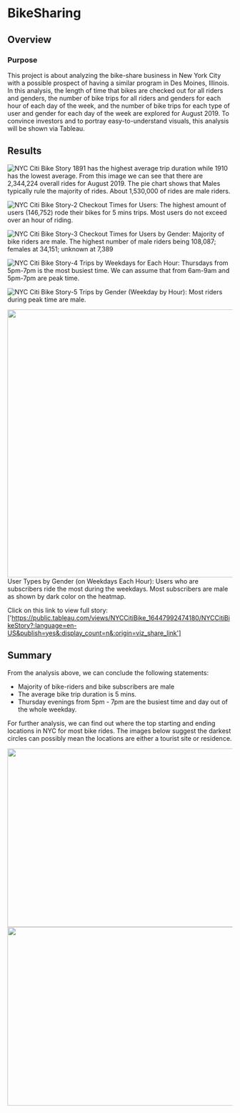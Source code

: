 # BikeSharing

## Overview
### Purpose

This project is about analyzing the bike-share business in New York City with a possible prospect of having a similar program in Des Moines, Illinois. In this analysis, the length of time that bikes are checked out for all riders and genders, the number of bike trips for all riders and genders for each hour of each day of the week, and the number of bike trips for each type of user and gender for each day of the week are explored for August 2019. To convince investors and to portray easy-to-understand visuals, this analysis will be shown via Tableau. 

## Results
![NYC Citi Bike Story](https://user-images.githubusercontent.com/33046642/153785782-0af6c15b-8b65-482b-9025-cf2561e53f99.png)
1891 has the highest average trip duration while 1910 has the lowest average. From this image we can see that there are 2,344,224 overall rides for August 2019. The pie chart shows that Males typically rule the majority of rides. About 1,530,000 of rides are male riders. 

![NYC Citi Bike Story-2](https://user-images.githubusercontent.com/33046642/153786296-411724cf-3721-46b0-86ad-82f0c6f0bcb3.png)
Checkout Times for Users:
The highest amount of  users (146,752) rode their bikes for 5 mins trips. Most users do not exceed over an hour of riding.

![NYC Citi Bike Story-3](https://user-images.githubusercontent.com/33046642/153786332-cb13590f-ccbd-4fe1-8a94-b1526c232ec4.png)
Checkout Times for Users by Gender:
Majority of bike riders are male. The highest number of male riders being 108,087; females at 34,151; unknown at 7,389

![NYC Citi Bike Story-4](https://user-images.githubusercontent.com/33046642/153786345-adf44e83-42a9-4034-a1fa-bfeced104796.png)
Trips by Weekdays for Each Hour:
Thursdays from 5pm-7pm is the most busiest time. We can assume that from 6am-9am and 5pm-7pm are peak time.

![NYC Citi Bike Story-5](https://user-images.githubusercontent.com/33046642/153786350-8f15e1da-da60-4d3b-8dd0-27983bafb439.png)
Trips by Gender (Weekday by Hour):
Most riders during peak time are male. 

<img align="center" width="600" height="600" src="https://user-images.githubusercontent.com/33046642/153786363-95ec6c6f-c09d-49df-8d34-231475a0eacd.png">
User Types by Gender (on Weekdays Each Hour):
Users who are subscribers ride the most during the weekdays. Most subscribers are male as shown by dark color on the heatmap.


Click on this link to view full story: ['https://public.tableau.com/views/NYCCitiBike_16447992474180/NYCCitiBikeStory?:language=en-US&publish=yes&:display_count=n&:origin=viz_share_link']

## Summary 

From the analysis above, we can conclude the following statements:
  - Majority of bike-riders and bike subscribers are male
  - The average bike trip duration is 5 mins.
  - Thursday evenings from 5pm - 7pm are the busiest time and day out of the whole weekday.
  
For further analysis, we can find out where the top starting and ending locations in NYC for most bike rides. The images below suggest the darkest circles can possibly mean the locations are either a tourist site or residence. 

<img align="center" width="800" height="400" src="https://user-images.githubusercontent.com/33046642/153787448-09d2d731-8e1b-4a34-9035-c8457b06b247.png"> <img align="center" width="800" height="400" src="https://user-images.githubusercontent.com/33046642/153787472-02e54c96-74dd-4f00-b78b-7ca3b90527db.png">



